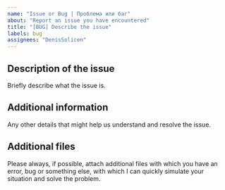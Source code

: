 ```yaml
---
name: "Issue or Bug | Проблема или баг"
about: "Report an issue you have encountered"
title: "[BUG] Describe the issue"
labels: bug
assignees: "DenisSolicen"
---
```


## Description of the issue
Briefly describe what the issue is.

## Additional information
Any other details that might help us understand and resolve the issue.

## Additional files
Please always, if possible, attach additional files with which you have an error,
bug or something else, with which I can quickly simulate your situation and solve the problem.
